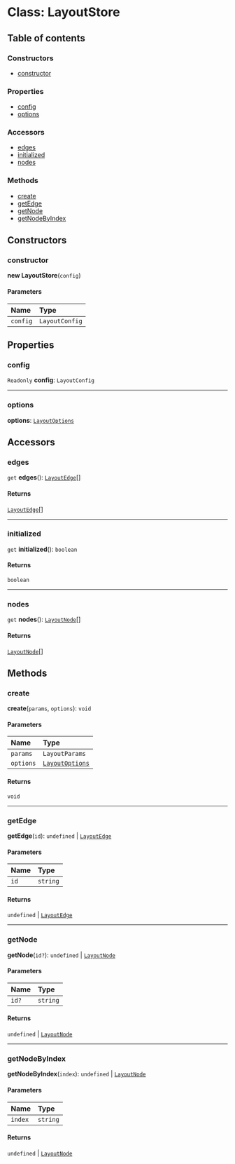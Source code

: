# Class: LayoutStore

## Table of contents

### Constructors

* [constructor](/auto-docs/free-auto-layout-plugin/classes/LayoutStore.md#constructor)

### Properties

* [config](/auto-docs/free-auto-layout-plugin/classes/LayoutStore.md#config)
* [options](/auto-docs/free-auto-layout-plugin/classes/LayoutStore.md#options)

### Accessors

* [edges](/auto-docs/free-auto-layout-plugin/classes/LayoutStore.md#edges)
* [initialized](/auto-docs/free-auto-layout-plugin/classes/LayoutStore.md#initialized)
* [nodes](/auto-docs/free-auto-layout-plugin/classes/LayoutStore.md#nodes)

### Methods

* [create](/auto-docs/free-auto-layout-plugin/classes/LayoutStore.md#create)
* [getEdge](/auto-docs/free-auto-layout-plugin/classes/LayoutStore.md#getedge)
* [getNode](/auto-docs/free-auto-layout-plugin/classes/LayoutStore.md#getnode)
* [getNodeByIndex](/auto-docs/free-auto-layout-plugin/classes/LayoutStore.md#getnodebyindex)

## Constructors

### constructor

**new LayoutStore**(`config`)

#### Parameters

| Name | Type |
| :------ | :------ |
| `config` | `LayoutConfig` |

## Properties

### config

`Readonly` **config**: `LayoutConfig`

***

### options

**options**: [`LayoutOptions`](/auto-docs/free-auto-layout-plugin/interfaces/LayoutOptions.md)

## Accessors

### edges

`get` **edges**(): [`LayoutEdge`](/auto-docs/free-auto-layout-plugin/interfaces/LayoutEdge.md)\[]

#### Returns

[`LayoutEdge`](/auto-docs/free-auto-layout-plugin/interfaces/LayoutEdge.md)\[]

***

### initialized

`get` **initialized**(): `boolean`

#### Returns

`boolean`

***

### nodes

`get` **nodes**(): [`LayoutNode`](/auto-docs/free-auto-layout-plugin/interfaces/LayoutNode.md)\[]

#### Returns

[`LayoutNode`](/auto-docs/free-auto-layout-plugin/interfaces/LayoutNode.md)\[]

## Methods

### create

**create**(`params`, `options`): `void`

#### Parameters

| Name | Type |
| :------ | :------ |
| `params` | `LayoutParams` |
| `options` | [`LayoutOptions`](/auto-docs/free-auto-layout-plugin/interfaces/LayoutOptions.md) |

#### Returns

`void`

***

### getEdge

**getEdge**(`id`): `undefined` | [`LayoutEdge`](/auto-docs/free-auto-layout-plugin/interfaces/LayoutEdge.md)

#### Parameters

| Name | Type |
| :------ | :------ |
| `id` | `string` |

#### Returns

`undefined` | [`LayoutEdge`](/auto-docs/free-auto-layout-plugin/interfaces/LayoutEdge.md)

***

### getNode

**getNode**(`id?`): `undefined` | [`LayoutNode`](/auto-docs/free-auto-layout-plugin/interfaces/LayoutNode.md)

#### Parameters

| Name | Type |
| :------ | :------ |
| `id?` | `string` |

#### Returns

`undefined` | [`LayoutNode`](/auto-docs/free-auto-layout-plugin/interfaces/LayoutNode.md)

***

### getNodeByIndex

**getNodeByIndex**(`index`): `undefined` | [`LayoutNode`](/auto-docs/free-auto-layout-plugin/interfaces/LayoutNode.md)

#### Parameters

| Name | Type |
| :------ | :------ |
| `index` | `string` |

#### Returns

`undefined` | [`LayoutNode`](/auto-docs/free-auto-layout-plugin/interfaces/LayoutNode.md)

